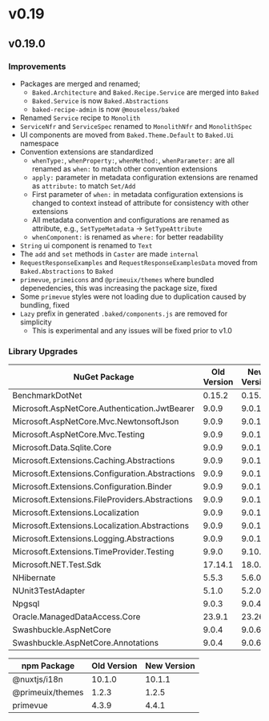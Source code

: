 # v0.19

## v0.19.0

### Improvements

- Packages are merged and renamed;
  - `Baked.Architecture` and `Baked.Recipe.Service` are merged into `Baked`
  - `Baked.Service` is now `Baked.Abstractions`
  - `baked-recipe-admin` is now `@mouseless/baked`
- Renamed `Service` recipe to `Monolith`
- `ServiceNfr` and `ServiceSpec` renamed to `MonolithNfr` and `MonolithSpec`
- UI components are moved from `Baked.Theme.Default` to `Baked.Ui` namespace
- Convention extensions are standardized
  - `whenType:`, `whenProperty:`, `whenMethod:`, `whenParameter:` are all
    renamed as `when:` to match other convention extensions
  - `apply:` parameter in metadata configuration extensions are renamed as
    `attribute:` to match `Set/Add`
  - First parameter of `when:` in metadata configuration extensions is changed
    to context instead of attribute for consistency with other extensions
  - All metadata convention and configurations are renamed as attribute, e.g.,
    `SetTypeMetadata` -> `SetTypeAttribute`
  - `whenComponent:` is renamed as `where:` for better readability
- `String` ui component is renamed to `Text`
- The `add` and `set` methods in `Caster` are made `internal`
- `RequestResponseExamples` and `RequestResponseExamplesData` moved from
  `Baked.Abstractions` to `Baked`
- `primevue`, `primeicons` and `@primeuix/themes` where bundled depenedencies,
  this was increasing the package size, fixed
- Some `primevue` styles were not loading due to duplication caused by bundling,
  fixed
- `Lazy` prefix in generated `.baked/components.js` are removed for simplicity
  - This is experimental and any issues will be fixed prior to v1.0


### Library Upgrades

| NuGet Package                                   | Old Version | New Version |
| ---                                             | ---         | ---         |
| BenchmarkDotNet                                 | 0.15.2      | 0.15.4      |
| Microsoft.AspNetCore.Authentication.JwtBearer   | 9.0.9       | 9.0.10      |
| Microsoft.AspNetCore.Mvc.NewtonsoftJson         | 9.0.9       | 9.0.10      |
| Microsoft.AspNetCore.Mvc.Testing                | 9.0.9       | 9.0.10      |
| Microsoft.Data.Sqlite.Core                      | 9.0.9       | 9.0.10      |
| Microsoft.Extensions.Caching.Abstractions       | 9.0.9       | 9.0.10      |
| Microsoft.Extensions.Configuration.Abstractions | 9.0.9       | 9.0.10      |
| Microsoft.Extensions.Configuration.Binder       | 9.0.9       | 9.0.10      |
| Microsoft.Extensions.FileProviders.Abstractions | 9.0.9       | 9.0.10      |
| Microsoft.Extensions.Localization               | 9.0.9       | 9.0.10      |
| Microsoft.Extensions.Localization.Abstractions  | 9.0.9       | 9.0.10      |
| Microsoft.Extensions.Logging.Abstractions       | 9.0.9       | 9.0.10      |
| Microsoft.Extensions.TimeProvider.Testing       | 9.9.0       | 9.10.0      |
| Microsoft.NET.Test.Sdk                          | 17.14.1     | 18.0.0      |
| NHibernate                                      | 5.5.3       | 5.6.0       |
| NUnit3TestAdapter                               | 5.1.0       | 5.2.0       |
| Npgsql                                          | 9.0.3       | 9.0.4       |
| Oracle.ManagedDataAccess.Core                   | 23.9.1      | 23.26.0     |
| Swashbuckle.AspNetCore                          | 9.0.4       | 9.0.6       |
| Swashbuckle.AspNetCore.Annotations              | 9.0.4       | 9.0.6       |

| npm Package                          | Old Version | New Version |
| ---                                  | ---         | ---         |
| @nuxtjs/i18n                         | 10.1.0      | 10.1.1      |
| @primeuix/themes                     | 1.2.3       | 1.2.5       |
| primevue                             | 4.3.9       | 4.4.1       |
